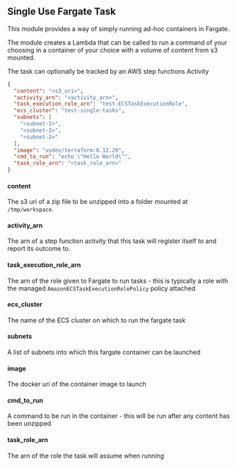 ## Single Use Fargate Task

This module provides a way of simply running ad-hoc containers in Fargate.

The module creates a Lambda that can be called to run a command of your choosing in a container of your choice with a
volume of content from s3 mounted.

The task can optionally be tracked by an AWS step functions Activity

```json
{
  "content": "<s3_uri>",
  "activity_arn": "<activity_arn>",
  "task_execution_role_arn": "test-ECSTaskExecutionRole",
  "ecs_cluster": "test-single-tasks",
  "subnets": [
    "<subnet-1>",
    "<subnet-2>",
    "<subnet-2>"
  ],
  "image": "vydev/terraform:0.12.20",
  "cmd_to_run": "echo \"Hello World\"",
  "task_role_arn": "<task_role_arn>"
}
```
#### content
The s3 uri of a zip file to be unzipped into a folder mounted at `/tmp/workspace`.

#### activity_arn
The arn of a step function activity that this task will register itself to and report its outcome to.

#### task_execution_role_arn
The arn of the role given to Fargate to run tasks - this is typically a role with the managed 
`AmazonECSTaskExecutionRolePolicy` policy attached

#### ecs_cluster
The name of the ECS cluster on which to run the fargate task

#### subnets
A list of subnets into which this fargate container can be launched

#### image
The docker uri of the container image to launch

#### cmd_to_run
A command to be run in the container - this will be run after any content has been unzipped

#### task_role_arn
The arn of the role the task will assume when running